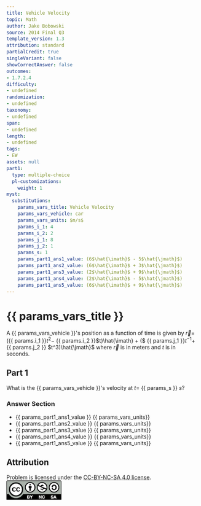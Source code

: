 ```yaml
---
title: Vehicle Velocity
topic: Math
author: Jake Bobowski
source: 2014 Final Q3
template_version: 1.3
attribution: standard
partialCredit: true
singleVariant: false
showCorrectAnswer: false
outcomes:
- 1.7.2.4
difficulty:
- undefined
randomization:
- undefined
taxonomy:
- undefined
span:
- undefined
length:
- undefined
tags:
- EW
assets: null
part1:
  type: multiple-choice
  pl-customizations:
    weight: 1
myst:
  substitutions:
    params_vars_title: Vehicle Velocity
    params_vars_vehicle: car
    params_vars_units: $m/s$
    params_i_1: 4
    params_i_2: 2
    params_j_1: 8
    params_j_2: 1
    params_s: 1
    params_part1_ans1_value: (6$\hat{\imath}$ - 5$\hat{\jmath}$)
    params_part1_ans2_value: (6$\hat{\imath}$ + 3$\hat{\jmath}$)
    params_part1_ans3_value: (2$\hat{\imath}$ + 9$\hat{\jmath}$)
    params_part1_ans4_value: (2$\hat{\imath}$ - 5$\hat{\jmath}$)
    params_part1_ans5_value: (6$\hat{\imath}$ + 9$\hat{\jmath}$)
---
```

# {{ params_vars_title }}
A {{ params_vars_vehicle }}'s position as a function of time is given by $\vec{r} =$ ({{ params.i_1 }}$t^2 -$ {{ params.i_2 }}$t)\hat{\imath} + ($ {{ params.j_1 }}$t^{-1}+$ {{ params.j_2 }} $t^3)\hat{\jmath}$ where $\vec{r}$ is in meters and $t$ is in seconds.

## Part 1

What is the {{ params_vars_vehicle }}'s velocity at $t=$ {{ params_s }} $s$?

### Answer Section

- {{ params_part1_ans1_value }} {{ params_vars_units}}
- {{ params_part1_ans2_value }} {{ params_vars_units}}
- {{ params_part1_ans3_value }} {{ params_vars_units}}
- {{ params_part1_ans4_value }} {{ params_vars_units}}
- {{ params_part1_ans5_value }} {{ params_vars_units}}

## Attribution

Problem is licensed under the [CC-BY-NC-SA 4.0 license](https://creativecommons.org/licenses/by-nc-sa/4.0/).<br> ![The Creative Commons 4.0 license requiring attribution-BY, non-commercial-NC, and share-alike-SA license.](https://raw.githubusercontent.com/firasm/bits/master/by-nc-sa.png)